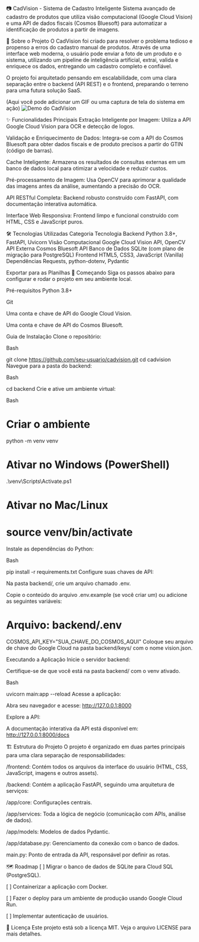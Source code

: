 📷 CadVision - Sistema de Cadastro Inteligente
Sistema avançado de cadastro de produtos que utiliza visão computacional (Google Cloud Vision) e uma API de dados fiscais (Cosmos Bluesoft) para automatizar a identificação de produtos a partir de imagens.

📜 Sobre o Projeto
O CadVision foi criado para resolver o problema tedioso e propenso a erros do cadastro manual de produtos. Através de uma interface web moderna, o usuário pode enviar a foto de um produto e o sistema, utilizando um pipeline de inteligência artificial, extrai, valida e enriquece os dados, entregando um cadastro completo e confiável.

O projeto foi arquitetado pensando em escalabilidade, com uma clara separação entre o backend (API REST) e o frontend, preparando o terreno para uma futura solução SaaS.

(Aqui você pode adicionar um GIF ou uma captura de tela do sistema em ação)
![Demo do CadVision](link_para_sua_imagem_ou_gif.gif)

✨ Funcionalidades Principais
Extração Inteligente por Imagem: Utiliza a API Google Cloud Vision para OCR e detecção de logos.

Validação e Enriquecimento de Dados: Integra-se com a API do Cosmos Bluesoft para obter dados fiscais e de produto precisos a partir do GTIN (código de barras).

Cache Inteligente: Armazena os resultados de consultas externas em um banco de dados local para otimizar a velocidade e reduzir custos.

Pré-processamento de Imagem: Usa OpenCV para aprimorar a qualidade das imagens antes da análise, aumentando a precisão do OCR.

API RESTful Completa: Backend robusto construído com FastAPI, com documentação interativa automática.

Interface Web Responsiva: Frontend limpo e funcional construído com HTML, CSS e JavaScript puros.

🛠️ Tecnologias Utilizadas
Categoria	Tecnologia
Backend	Python 3.8+, FastAPI, Uvicorn
Visão Computacional	Google Cloud Vision API, OpenCV
API Externa	Cosmos Bluesoft API
Banco de Dados	SQLite (com plano de migração para PostgreSQL)
Frontend	HTML5, CSS3, JavaScript (Vanilla)
Dependências	Requests, python-dotenv, Pydantic

Exportar para as Planilhas
🚀 Começando
Siga os passos abaixo para configurar e rodar o projeto em seu ambiente local.

Pré-requisitos
Python 3.8+

Git

Uma conta e chave de API do Google Cloud Vision.

Uma conta e chave de API do Cosmos Bluesoft.

Guia de Instalação
Clone o repositório:

Bash

git clone https://github.com/seu-usuario/cadvision.git
cd cadvision
Navegue para a pasta do backend:

Bash

cd backend
Crie e ative um ambiente virtual:

Bash

# Criar o ambiente
python -m venv venv

# Ativar no Windows (PowerShell)
.\venv\Scripts\Activate.ps1

# Ativar no Mac/Linux
# source venv/bin/activate
Instale as dependências do Python:

Bash

pip install -r requirements.txt
Configure suas chaves de API:

Na pasta backend/, crie um arquivo chamado .env.

Copie o conteúdo do arquivo .env.example (se você criar um) ou adicione as seguintes variáveis:

# Arquivo: backend/.env
COSMOS_API_KEY="SUA_CHAVE_DO_COSMOS_AQUI"
Coloque seu arquivo de chave do Google Cloud na pasta backend/keys/ com o nome vision.json.

Executando a Aplicação
Inicie o servidor backend:

Certifique-se de que você está na pasta backend/ com o venv ativado.

Bash

uvicorn main:app --reload
Acesse a aplicação:

Abra seu navegador e acesse: http://127.0.0.1:8000

Explore a API:

A documentação interativa da API está disponível em: http://127.0.0.1:8000/docs

🏗️ Estrutura do Projeto
O projeto é organizado em duas partes principais para uma clara separação de responsabilidades:

/frontend: Contém todos os arquivos da interface do usuário (HTML, CSS, JavaScript, imagens e outros assets).

/backend: Contém a aplicação FastAPI, seguindo uma arquitetura de serviços:

/app/core: Configurações centrais.

/app/services: Toda a lógica de negócio (comunicação com APIs, análise de dados).

/app/models: Modelos de dados Pydantic.

/app/database.py: Gerenciamento da conexão com o banco de dados.

main.py: Ponto de entrada da API, responsável por definir as rotas.

🗺️ Roadmap
[ ] Migrar o banco de dados de SQLite para Cloud SQL (PostgreSQL).

[ ] Containerizar a aplicação com Docker.

[ ] Fazer o deploy para um ambiente de produção usando Google Cloud Run.

[ ] Implementar autenticação de usuários.

📄 Licença
Este projeto está sob a licença MIT. Veja o arquivo LICENSE para mais detalhes.